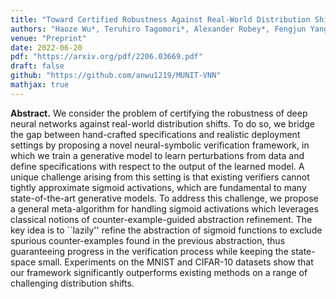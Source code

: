 ```yaml
---
title: "Toward Certified Robustness Against Real-World Distribution Shifts"
authors: "Haoze Wu*, Teruhiro Tagomori*, Alexander Robey*, Fengjun Yang*, Nikolai Matni, George J. Pappas, Hamed Hassani Corina Pasareanu, Clark Barrett"
venue: "Preprint"
date: 2022-06-20
pdf: "https://arxiv.org/pdf/2206.03669.pdf"
draft: false
github: "https://github.com/anwu1219/MUNIT-VNN"
mathjax: true
---
```


**Abstract.** We consider the problem of certifying the robustness of deep neural networks against real-world distribution shifts.  To do so, we bridge the gap between hand-crafted specifications and realistic deployment settings by proposing a novel neural-symbolic verification framework, in which we train a generative model to learn perturbations from data and define specifications with respect to the output of the learned model.  A unique challenge arising from this setting is that existing verifiers cannot tightly approximate sigmoid activations, which are fundamental to many state-of-the-art generative models.
To address this challenge, we propose a general meta-algorithm for handling sigmoid activations which leverages classical notions of counter-example-guided abstraction refinement. The key idea is to ``lazily'' refine the abstraction of sigmoid functions to exclude spurious counter-examples found in the previous abstraction, thus guaranteeing progress in the verification process while keeping the state-space small. Experiments on the MNIST and CIFAR-10 datasets show that our framework significantly outperforms existing methods on a range of challenging distribution shifts.